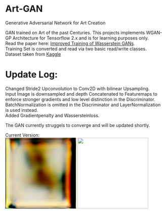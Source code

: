 # Art-GAN
Generative Adversarial Network for Art Creation

GAN trained on Art of the past Centuries. This projects implements WGAN-GP Architecture for Tensorflow 2.x and is for learning purposes only. \
Read the paper here: [Improved Training of Wasserstein GANs](https://arxiv.org/pdf/1704.00028.pdf).\
Training Set is converted and read via two basic read/write classes.\
Dataset taken from [Kaggle](https://www.kaggle.com/c/painter-by-numbers/overview) 

# Update Log: 
Changed Stride2 Upconvolution to Conv2D with bilinear Upsampling. \
Input Image is downsampled and depth Concatenated to Featuremaps to enforce stronger gradients and low level distinction in the Discriminator. \
BatchNormalization is omitted in the Discriminator and LayerNormalization is used instead. \
Added Gradientpenalty and Wassersteinloss.

The GAN currently struggels to converge and will be updated shortly.

Current Version: \
<img src="https://github.com/smdgn/images/blob/master/wgan2.png" width="224" height="224"> <img src="https://github.com/smdgn/images/blob/master/Screenshot_2020-10-21%20individualImage%20(PNG-Grafik%2C%20448%20%C3%97%20448%20Pixel).png" width="224" height="224">

